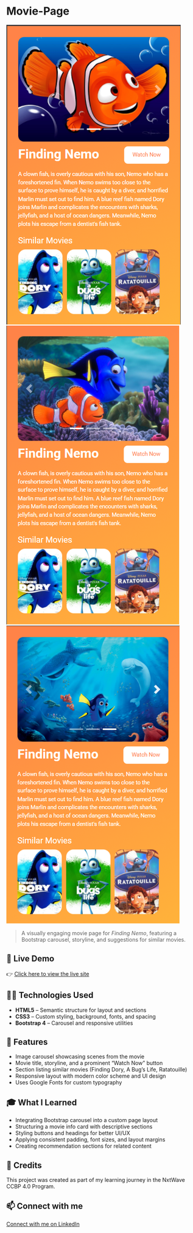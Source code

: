 # Movie-Page

![Movie-Page Preview](https://github.com/SouravKumarYadav/Movie-Page/blob/main/MoviePage1.png)
![Movie-Page Preview](https://github.com/SouravKumarYadav/Movie-Page/blob/main/MoviePage2.png)
![Movie-Page Preview](https://github.com/SouravKumarYadav/Movie-Page/blob/main/MoviePage3.png)

> A visually engaging movie page for *Finding Nemo*, featuring a Bootstrap carousel, storyline, and suggestions for similar movies.

## 🚀 Live Demo  
👉 [Click here to view the live site](https://souravkumaryadav.github.io/Movie-Page/)

## 🧑‍💻 Technologies Used  
- **HTML5** – Semantic structure for layout and sections  
- **CSS3** – Custom styling, background, fonts, and spacing  
- **Bootstrap 4** – Carousel and responsive utilities  

## 📄 Features  
- Image carousel showcasing scenes from the movie  
- Movie title, storyline, and a prominent “Watch Now” button  
- Section listing similar movies (Finding Dory, A Bug’s Life, Ratatouille)  
- Responsive layout with modern color scheme and UI design  
- Uses Google Fonts for custom typography  

## 🎓 What I Learned  
- Integrating Bootstrap carousel into a custom page layout  
- Structuring a movie info card with descriptive sections  
- Styling buttons and headings for better UI/UX  
- Applying consistent padding, font sizes, and layout margins  
- Creating recommendation sections for related content  

## 🙌 Credits  
This project was created as part of my learning journey in the NxtWave CCBP 4.0 Program.

## 📫 Connect with me  
[Connect with me on LinkedIn](https://www.linkedin.com/in/sourav-kumar-cs/)

